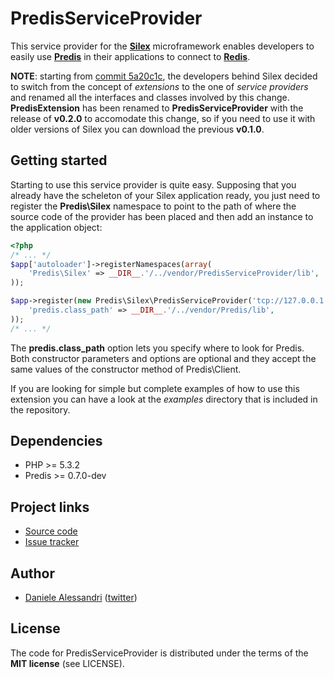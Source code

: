 # PredisServiceProvider #

This service provider for the __[Silex](http://silex-project.org)__ microframework enables developers to easily use
__[Predis](http://github.com/nrk/predis)__ in their applications to connect to __[Redis](http://redis.io)__.

__NOTE__: starting from [commit 5a20c1c](http://github.com/fabpot/Silex/commit/5a20c1cc13081f6062bd865c1646b48732e00dba),
the developers behind Silex decided to switch from the concept of _extensions_ to the one of _service providers_
and renamed all the interfaces and classes involved by this change. __PredisExtension__ has been renamed to
__PredisServiceProvider__ with the release of __v0.2.0__ to accomodate this change, so if you need to use it
with older versions of Silex you can download the previous __v0.1.0__.


## Getting started ##

Starting to use this service provider is quite easy. Supposing that you already have the scheleton of your Silex
application ready, you just need to register the __Predis\Silex__ namespace to point to the path of where
the source code of the provider has been placed and then add an instance to the application object:

``` php
<?php
/* ... */
$app['autoloader']->registerNamespaces(array(
    'Predis\Silex' => __DIR__.'/../vendor/PredisServiceProvider/lib',
));

$app->register(new Predis\Silex\PredisServiceProvider('tcp://127.0.0.1:6379/', array('profile' => '2.4')), array(
    'predis.class_path' => __DIR__.'/../vendor/Predis/lib',
));
/* ... */
```

The __predis.class_path__ option lets you specify where to look for Predis. Both constructor parameters
and options are optional and they accept the same values of the constructor method of Predis\Client.

If you are looking for simple but complete examples of how to use this extension you can have a look at the
_examples_ directory that is included in the repository.


## Dependencies ##

- PHP >= 5.3.2
- Predis >= 0.7.0-dev


## Project links ##
- [Source code](http://github.com/nrk/PredisServiceProvider)
- [Issue tracker](http://github.com/nrk/PredisServiceProvider/issues)


## Author ##

- [Daniele Alessandri](mailto:suppakilla@gmail.com) ([twitter](http://twitter.com/JoL1hAHN))


## License ##

The code for PredisServiceProvider is distributed under the terms of the __MIT license__ (see LICENSE).
